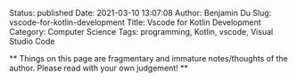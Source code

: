 Status: published
Date: 2021-03-10 13:07:08
Author: Benjamin Du
Slug: vscode-for-kotlin-development
Title: Vscode for Kotlin Development
Category: Computer Science
Tags: programming, Kotlin, vscode, Visual Studio Code

**
Things on this page are fragmentary and immature notes/thoughts of the author.
Please read with your own judgement!
**

